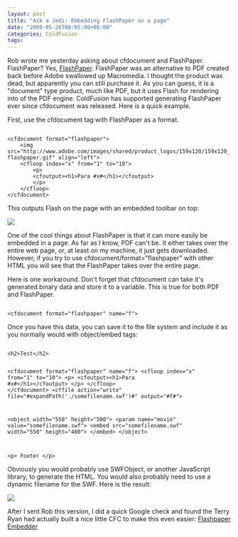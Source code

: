 ```yaml
---
layout: post
title: "Ask a Jedi: Embedding FlashPaper on a page"
date: "2009-05-26T08:05:00+06:00"
categories: ColdFusion 
tags: 
---
```


Rob wrote me yesterday asking about cfdocument and FlashPaper. FlashPaper? Yes, <a href="http://www.adobe.com/products/flashpaper/">FlashPaper</a>. FlashPaper was an alternative to PDF created back before Adobe swallowed up Macromedia. I thought the product was dead, but apparently you can still purchase it. As you can guess, it is a "document" type product, much like PDF, but it uses Flash for rendering into of the PDF engine. ColdFusion has supported generating FlashPaper ever since cfdocument was released. Here is a quick example.
<!--more-->
First, use the cfdocument tag with FlashPaper as a format.

<code>
&lt;cfdocument format="flashpaper"&gt;
	&lt;img src="http://www.adobe.com/images/shared/product_logos/159x120/159x120_flashpaper.gif" align="left"&gt;
	&lt;cfloop index="x" from="1" to="10"&gt;
		&lt;p&gt;
		&lt;cfoutput&gt;&lt;h1&gt;Para #x#&lt;/h1&gt;&lt;/cfoutput&gt;
		&lt;/p&gt;
	&lt;/cfloop&gt;
&lt;/cfdocument&gt;
</code>

This outputs Flash on the page with an embedded toolbar on top:

<img src="https://static.raymondcamden.com/images//Picture 159.png">

One of the cool things about FlashPaper is that it can more easily be embedded in a page. As far as I know, PDF can't be. It either takes over the entire web page, or, at least on my machine, it just gets downloaded. However, if you try to use cfdocument/format="flashpaper" with other HTML you will see that the FlashPaper takes over the entire page. 

Here is one workaround. Don't forget that cfdocument can take it's generated binary data and store it to a variable. This is true for both PDF and FlashPaper.

<code>
&lt;cfdocument format="flashpaper" name="f"&gt;
</code>

Once you have this data, you can save it to the file system and include it as you normally would with object/embed tags:

<code>
&lt;h2&gt;Test&lt;/h2&gt;

&lt;cfdocument format="flashpaper" name="f"&gt;
	&lt;cfloop index="x" from="1" to="10"&gt;
		&lt;p&gt;
		&lt;cfoutput&gt;&lt;h1&gt;Para #x#&lt;/h1&gt;&lt;/cfoutput&gt;
		&lt;/p&gt;
	&lt;/cfloop&gt;
&lt;/cfdocument&gt;
&lt;cffile action="write" file="#expandPath('./somefilename.swf')#" output="#f#"&gt;

&lt;object width="550" height="500"&gt;
&lt;param name="movie" value="somefilename.swf"&gt;
&lt;embed src="somefilename.swf" width="550" height="400"&gt;
&lt;/embed&gt;
&lt;/object&gt;

&lt;p&gt;
Footer
&lt;/p&gt;
</code>

Obviously you would probably use SWFObject, or another JavaScript library, to generate the HTML. You would also probably need to use a dynamic filename for the SWF. Here is the result:

<img src="https://static.raymondcamden.com/images/cfjedi//Picture 235.png">

After I sent Rob this version, I did a quick Google check and found the Terry Ryan had actually built a nice little CFC to make this even easier: <a href="http://www.numtopia.com/terry/programming/code_flashpaper_embedder.cfm">Flashpaper Embedder</a>
